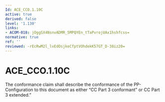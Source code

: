 ```yaml
---
Id: ACE_CCO.1.10C
active: true
derived: false
level: '1.130'
links:
- ACOM-018: jOggSX4NsnvADMR_5MPQYEn_tTaPvrojUAx1hshfcss=
normative: true
ref: ''
reviewed: -rEcRwM2l_lvEdOsjkeCfptVOhdekK57GT_D-38iz20=
---
```


# ACE_CCO.1.10C

The conformance claim shall describe the conformance of the PP-Configuration to this document as either “CC Part 3 conformant” or CC Part 3 extended.”